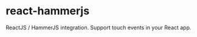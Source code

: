 react-hammerjs
==============

ReactJS / HammerJS integration. Support touch events in your React app.
